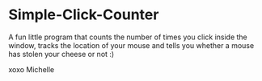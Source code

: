 # Simple-Click-Counter

A fun little program that counts the number of times you click inside the window, tracks the location of your mouse and tells you whether a mouse has stolen your cheese or not :)

xoxo Michelle
